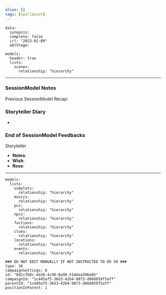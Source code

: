 ```yaml
---
alias: []
tags: [SpellQuest]
---
```

```RpgManagerData
data: 
  synopsis: 
  complete: false
  irl: "2023-02-09"
  abtStage: 
```
```RpgManager
models: 
  header: true
  lists: 
    scenes: 
      relationship: "hierarchy"
```
---
### SessionModel Notes

Previous SessionModel Recap: 

### Storyteller Diary
-

### End of SessionModel Feedbacks
Storyteller
- **Notes**: 
- **Wish**: 
- **Rose**: 

---
```RpgManager
models: 
  lists: 
    subplots: 
      relationship: "hierarchy"
    musics: 
      relationship: "hierarchy"
    pcs: 
      relationship: "hierarchy"
    npcs: 
      relationship: "hierarchy"
    factions: 
      relationship: "hierarchy"
    clues: 
      relationship: "hierarchy"
    locations: 
      relationship: "hierarchy"
    events: 
      relationship: "hierarchy"
```
```RpgManagerID
### DO NOT EDIT MANUALLY IF NOT INSTRUCTED TO DO SO ###
type: 16
campaignSettings: 0
id: "0d1cfb8c-eb38-4c98-8a98-51d4aa396e05"
campaignId: "1c445af5-36d3-42b4-9873-d00d859f5aff"
parentId: "1c445af5-36d3-42b4-9873-d00d859f5aff"
positionInParent: 1
```
